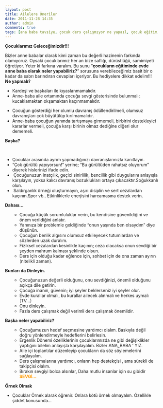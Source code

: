 ```yaml
---
layout: post
title: Ailelere Öneriler
date: 2011-11-28 14:35
author: admin
comments: true
tags: [ana baba tavsiye, çocuk ders çalışmıyor ne yapaıl, çocuk eğitim, çocuk gelişimi, Rehberlik ]
---
```

<strong>Çocuklarımız Geleceğimizdir!!!</strong>

Bizler anne babalar olarak kimi zaman bu değerli hazinenin farkında olamıyoruz. Oysaki çocuklarımız her an bize saflığı, dürüstlüğü, samimiyeti öğretiyor. Yeter ki farkına varalım.
Bu sunu “<strong>çocukların eğitiminde evde anne baba olarak neler yapabiliriz?</strong>” sorusuna verebileceğimiz basit bir o kadar da sabrı barındıran cevapları içeriyor. Bu hediyelere dikkat edelim!!!
<strong>
Ne yapmalı?</strong><strong>
</strong>
<ul>
	<li>Kardeşi ve başkaları ile kıyaslanmamalıdır.</li>
	<li>Anne-baba aile ortamında çocuğa sevgi gösterisinde bulunmalı; kucaklamaktan okşamaktan kaçınmamalıdır.</li>
</ul>
<ul>
	<li>Çocuğun gösterdiği her olumlu davranış ödüllendirilmeli, olumsuz davranışları çok büyütülüp kırılmamalıdır.</li>
	<li>Anne-baba çocuğun yanında tartışmaya girmemeli, birbirini destekleyici kararlar vermeli, çocuğa karşı birinin olmaz dediğine diğeri olur dememeli.</li>
</ul>
<div><strong>Başka?</strong></div>
<div>

&nbsp;
<ul>
	<li>Çocuklar arasında ayrım yapmadığınızı davranışlarınızla kanıtlayın.</li>
	<li>“Çok gürültü yapıyorsun!” yerine; “Bu gürültüden rahatsız oluyorum” diyerek hislerinizi ifade edin.</li>
	<li> Çocuğunuzun inatçılık, geçici sinirlilik, bencillik gibi duygularını anlayışla karşılayın, yoksa kalıcı davranış bozuklukları ortaya çıkacaktır.Soğukkanlı olun.</li>
	<li> Saldırganlık örneği oluşturmayın, aşırı disiplin ve sert cezalardan kaçının.Spor vb.. Etkinliklerle enerjisini harcamasına destek verin.</li>
</ul>
<div>
<div><strong>Dahası…</strong></div>
<ul>
<ul>
	<li>Çocuğa küçük sorumluluklar verin, bu kendisine güvenildiğini ve önem verildiğini anlatır.</li>
	<li>Yanınıza bir problemle geldiğinde “onun yaşında ben olsaydım” diye düşünün.</li>
	<li>Çocuğun benlik algısını olumsuz etkileyecek tutumlardan ve sözlerden uzak duralım.</li>
	<li>Fiziksel cezalardan kesinlikle kaçının; ceza olacaksa onun sevdiği bir şeyden mahrum kalması şeklinde olsun.</li>
	<li>Ders için olduğu kadar eğlence için, sohbet için de ona zaman ayırın (nitelikli zaman).</li>
</ul>
</ul>
<strong>Bunları da Dinleyin.</strong>
<ul>
<ul>
	<li>Çocuğunuzun değerli olduğunu, onu sevdiğinizi, önemli olduğunu açıkça dile getirin.</li>
	<li>Çocuğa inanın, güvenin; iyi şeyler beklerseniz iyi şeyler olur.</li>
	<li>Evde kurallar olmalı, bu kurallar ailecek alınmalı ve herkes uymalı (TV…)</li>
	<li>Onu dinleyin.</li>
	<li>Fazla ders çalışmak değil verimli ders çalışmak önemlidir.</li>
</ul>
</ul>
<strong>Başka neler yapabiliriz?</strong>
<ul>
<ul>
	<li>Çocuğumuzun hedef seçmesine yardımcı olalım. Baskıyla değil doğru yönlendirmeyle hedeflerini belirlesin.</li>
	<li>Ergenlik Dönemi özelliklerinin çocuklarımızda ne gibi değişiklikler yaptığını bilelim anlayışla karşılayalım. Bizler ANA_BABA ’ YIZ.</li>
	<li>Aile içi toplantılar düzenleyip çocukların da söz söylemelerini sağlayalım.</li>
	<li>Ders çalışmalarına yardımcı, onların hep destekçisi , ama sürekli de takipçisi olalım.</li>
	<li>Bırakın sevgiyi bolca alsınlar, Daha mutlu insanlar için su gibidir <span style="color: #ff9900;"><strong>SEVGİ…</strong></span></li>
</ul>
</ul>
<strong>Örnek Olmak</strong>
<ul>
	<li>Çocuklar Örnek alarak öğrenir. Onlara kötü örnek olmayalım. Özellikle şiddet konusunda…</li>
</ul>
</div>
</div>
<strong> </strong>
